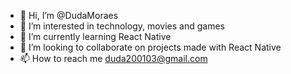 - 👋 Hi, I’m @DudaMoraes
- 👀 I’m interested in technology, movies and games
- 🌱 I’m currently learning React Native
- 💞️ I’m looking to collaborate on projects made with React Native
- 📫 How to reach me duda200103@gmail.com

